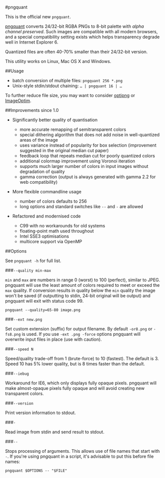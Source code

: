 #pngquant

This is the official new `pngquant`.

[pngquant](http://pngquant.org) converts 24/32-bit RGBA PNGs to 8-bit palette with *alpha channel preserved*.
Such images are compatible with all modern browsers, and a special compatibility setting exists which helps transparency degrade well in Internet Explorer 6.

Quantized files are often 40-70% smaller than their 24/32-bit version.

This utility works on Linux, Mac OS X and Windows.

##Usage

- batch conversion of multiple files: `pngquant 256 *.png`
- Unix-style stdin/stdout chaining: `… | pngquant 16 | …`

To further reduce file size, you may want to consider [optipng](http://optipng.sourceforge.net) or [ImageOptim](http://imageoptim.pornel.net).


##Improvements since 1.0

* Significantly better quality of quantisation

  - more accurate remapping of semitransparent colors
  - special dithering algorithm that does not add noise in well-quantized areas of the image
  - uses variance instead of popularity for box selection (improvement suggested in the original median cut paper)
  - feedback loop that repeats median cut for poorly quantized colors
  - additional colormap improvement using Voronoi iteration
  - supports much larger number of colors in input images without degradation of quality
  - gamma correction (output is always generated with gamma 2.2 for web compatibility)

* More flexible commandline usage

  - number of colors defaults to 256
  - long options and standard switches like `--` and `-` are allowed

* Refactored and modernised code

  - C99 with no workarounds for old systems
  - floating-point math used throughout
  - Intel SSE3 optimisations
  - multicore support via OpenMP

##Options

See `pngquant -h` for full list.

###`--quality min-max`

`min` and `max` are numbers in range 0 (worst) to 100 (perfect), similar to JPEG. pngquant will use the least amount of colors required to meet or exceed the `max` quality. If conversion results in quality below the `min` quality the image won't be saved (if outputting to stdin, 24-bit original will be output) and pngquant will exit with status code 99.

    pngquant --quality=65-80 image.png

###`--ext new.png`

Set custom extension (suffix) for output filename. By default `-or8.png` or `-fs8.png` is used. If you use `-ext .png -force` options pngquant will overwrite input files in place (use with caution).

###`--speed N`

Speed/quality trade-off from 1 (brute-force) to 10 (fastest). The default is 3. Speed 10 has 5% lower quality, but is 8 times faster than the default.

###`--iebug`

Workaround for IE6, which only displays fully opaque pixels. pngquant will make almost-opaque pixels fully opaque and will avoid creating new transparent colors.

###`--version`

Print version information to stdout.

###`-`

Read image from stdin and send result to stdout.

###`--`

Stops processing of arguments. This allows use of file names that start with `-`. If you're using pngquant in a script, it's advisable to put this before file names:

    pngquant $OPTIONS -- "$FILE"

